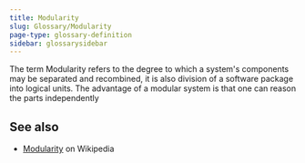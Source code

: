 ```yaml
---
title: Modularity
slug: Glossary/Modularity
page-type: glossary-definition
sidebar: glossarysidebar
---
```



The term Modularity refers to the degree to which a system's components may be separated and recombined, it is also division of a software package into logical units. The advantage of a modular system is that one can reason the parts independently

## See also

- [Modularity](https://en.wikipedia.org/wiki/Modularity) on Wikipedia
